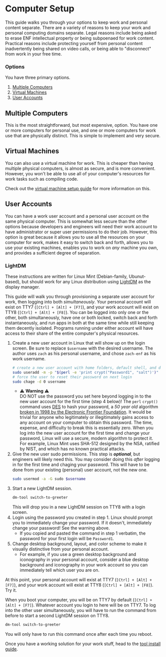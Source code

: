 # Computer Setup
This guide walks you through your options to keep work and personal content separate. There are a variety of reasons to keep your work and personal computing domains separate. Legal reasons include being asked to erase ENF intellectual property or being subpoenaed for work content. Practical reasons include protecting yourself from personal content inadvertently being shared on video calls, or being able to "disconnect" from work in your free time.

### Options
You have three primary options.
1. [Multiple Computers](#multiple-computers)
1. [Virtual Machines](#virtual-machines)
1. [User Accounts](#user-accounts)

## Multiple Computers
This is the most straightforward, but most expensive, option. You have one or more computers for personal use, and one or more computers for work use that are physically distinct. This is simple to implement and very secure.

## Virtual Machines
You can also use a virtual machine for work. This is cheaper than having multiple physical computers, is almost as secure, and is more convenient. However, you won't be able to use all of your computer's resources for work tasks such as compiling code.

Check out the [virtual machine setup guide](./vm-setup.md) for more information on this.

## User Accounts
You can have a work user account and a personal user account on the same physical computer. This is somewhat less secure than the other options because developers and engineers will need their work account to have administrator or super user permissions to do their job. However, this option is great because it allows you to use all the resources on your computer for work, makes it easy to switch back and forth, allows you to use your existing machines, enables you to work on _any_ machine you own, and provides a sufficient degree of separation.

### LightDM
These instructions are written for Linux Mint (Debian-family, Ubunut-based), but should work for any Linux distribution using [LightDM](https://wiki.archlinux.org/title/LightDM) as the display manager.

This guide will walk you through provisioning a separate user account for work, then logging into both _simultaneously_. Your personal account will exist on TTY7 (`[Ctrl] + [Alt] + [F7]`), and your work account will exist on TTY8 (`[Ctrl] + [Alt] + [F8]`). You can be logged into only one or the other, both simultaneously, have one or both locked, switch back and forth instantaneously, and run apps in both at the same time while still keeping them decently isolated. Programs running under either account will have access to their share of the entire computer's physical resources.

1. Create a new user account in Linux that will show up on the login screen. Be sure to replace `$username` with the desired username. The author uses `zach` as his personal username, and chose `zach-enf` as his work username.
    ```bash
    # create a new user account with home folders, default shell, and default password
    sudo useradd -m -p "$(perl -e 'print crypt("Password1", "salt")')" -s /bin/bash $username  # crypt(password, salt)
    # force the user to reset their password on next login
    sudo chage -d 0 username
    ```
    - ⚠️ **Warning** ⚠️  
      DO NOT use the password you set here beyond logging in to the new user account for the first time (step 4 below)! The `perl` `crypt()` command uses [DES](https://en.wikipedia.org/wiki/Data_Encryption_Standard) to hash your password, a _50 year old_ algorithm [broken in 1998 by the Electronic Frontier Foundation](https://en.wikipedia.org/wiki/EFF_DES_cracker). It would be trivial for anyone who legitimately or illegitimately gains access to any account on your computer to obtain this password. The time, expense, and difficulty to break this is essentially zero. When you log into the new user account for the first time and change your password, Linux will use a secure, modern algorithm to protect it. For example, Linux Mint uses SHA-512 designed by the NSA, ratified by NIST, and which has no known practical attacks.
1. Give the new user sudo permissions. This step is **_optional_**, but engineers will likely need this. You may consider doing this _after_ logging in for the first time and chaging your password. This will have to be done from your existing (personal) user account, not the new one.
    ```bash
    sudo usermod -a -G sudo $username
    ```
1. Start a new LightDM session.
    ```bash
    dm-tool switch-to-greeter
    ```
    This will drop you in a new LightDM session on TTY8 with a login screen.
1. Login using the password you created in step 1. Linux should prompt you to immediately change your password. If it doesn't, immediately change your password! See the warning above.
    - If you copied and pasted the command in step 1 verbatim, the password for your first login will be `Password1`.
1. Change desktop background, layout, and color scheme to make it visually distinctive from your personal account.
    - For example, if you use a green desktop background and iconography in your personal account, consider a blue desktop background and iconography in your work account so you can immediately tell which user you are on.

At this point, your personal account will exist at TTY7 (`[Ctrl] + [Alt] + [F7]`), and your work account will exist at TTY8 (`[Ctrl] + [Alt] + [F8]`). Try it.

When you boot your computer, you will be on TTY7 by default (`[Ctrl] + [Alt] + [F7]`). Whatever account you login to here will be on TTY7. To log into the other user simultaneously, you will have to run the command from before to start a second LightDM session on TTY8.
```bash
dm-tool switch-to-greeter
```
You will only have to run this command once after each time you reboot.

Once you have a working solution for your work stuff, head to the [tool install guide](./tool-install-guide.md).
